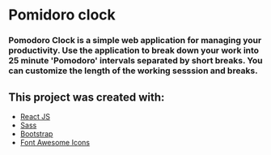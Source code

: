 # Pomidoro clock

### Pomodoro Clock is a simple web application for managing your productivity. Use the application to break down your work into 25 minute 'Pomodoro' intervals separated by short breaks. You can customize the length of the working sesssion and breaks.

## This project was created with:
- [React JS](https://reactjs.org/)
- [Sass](https://sass-lang.com/)
- [Bootstrap](https://getbootstrap.com/)
- [Font Awesome Icons](https://fontawesome.com/)